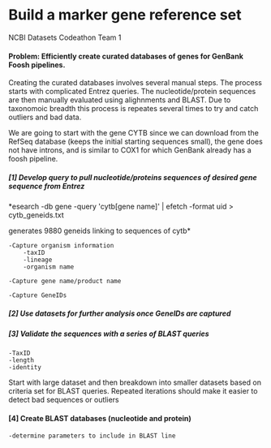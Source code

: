 # Build a marker gene reference set
NCBI Datasets Codeathon Team 1

#### Problem: Efficiently create curated databases of genes for GenBank Foosh pipelines. 

Creating the curated databases involves several manual steps.  The process starts with complicated Entrez queries.  The nucleotide/protein sequences are then manually evaluated using alighnments and BLAST. Due to taxonomoic breadth this
process is repeates several times to try and catch outliers and bad data. 

We are going to start with the gene CYTB since we can download from the RefSeq database (keeps the initial starting sequences small), the gene does not have introns, and is similar to COX1 for which GenBank already has a foosh pipeline. 

##### [1] Develop query to pull nucleotide/proteins sequences of desired gene sequence from Entrez

*esearch -db gene -query 'cytb[gene name]' | efetch -format uid > cytb_geneids.txt

generates 9880 geneids linking to sequences of cytb*


	-Capture organism information
		-taxID
		-lineage 
		-organism name

	-Capture gene name/product name

	-Capture GeneIDs

##### [2] Use datasets for further analysis once GeneIDs are captured

##### [3] Validate the sequences with a series of BLAST queries

	-TaxID
	-length
	-identity
	
Start with large dataset and then breakdown into smaller datasets based on criteria set for BLAST queries.
Repeated iterations should make it easier to detect bad sequences or outliers

#### [4] Create BLAST databases (nucleotide and protein)
	-determine parameters to include in BLAST line
	
